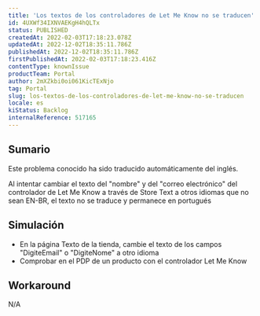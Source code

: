 ```yaml
---
title: 'Los textos de los controladores de Let Me Know no se traducen'
id: 4UXWf34IXNVAEKgH4hQLTx
status: PUBLISHED
createdAt: 2022-02-03T17:18:23.078Z
updatedAt: 2022-12-02T18:35:11.786Z
publishedAt: 2022-12-02T18:35:11.786Z
firstPublishedAt: 2022-02-03T17:18:23.416Z
contentType: knownIssue
productTeam: Portal
author: 2mXZkbi0oi061KicTExNjo
tag: Portal
slug: los-textos-de-los-controladores-de-let-me-know-no-se-traducen
locale: es
kiStatus: Backlog
internalReference: 517165
---
```


## Sumario

<div class="alert alert-info">
  <p>Este problema conocido ha sido traducido automáticamente del inglés.</p>
</div>


Al intentar cambiar el texto del "nombre" y del "correo electrónico" del controlador de Let Me Know a través de Store Text a otros idiomas que no sean EN-BR, el texto no se traduce y permanece en portugués



## Simulación


- En la página Texto de la tienda, cambie el texto de los campos "DigiteEmail" o "DigiteNome" a otro idioma
- Comprobar en el PDP de un producto con el controlador Let Me Know



## Workaround


N/A

